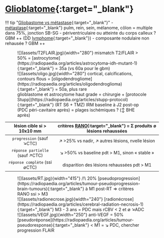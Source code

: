 # [Glioblatome](https://radiopaedia.org/articles/glioblastoma-idh-wildtype){:target="_blank"}

!!! tip "[Gliobastome vs métastase](https://radiopaedia.org/articles/glioblastoma-vs-cerebral-metastasis){:target="_blank"}"
    - [métastase](https://radiopaedia.org/articles/brain-metastases){:target="_blank"} pulm, rein, sein, mélanome, côlon = multiple dans 75%, jonction SB-SG
    - périventriculaire ou atteinte du corps calleux ? GBM ++ (DD [lymphome](https://radiopaedia.org/articles/lymphomas-of-the-central-nervous-system){:target="_blank"})
    - composante nodulaire non rehausée ? GBM ++

<figure markdown="span">
    ![](assets/T2FLAIR.jpg){width="280"}
    mismatch T2/FLAIR > 50% = [astrocytome](https://radiopaedia.org/articles/astrocytoma-idh-mutant-1){:target="_blank"} = 35a (vs 60a pour le gbm)  
    </br>
    ![](assets/oligo.jpg){width="280"}
    cortical, calcifications, contours flous = [oligodendrogliome](https://radiopaedia.org/articles/oligodendroglioma){:target="_blank"} = 50a, plus rare  
    </br>
    glioblastome et astrocytome haut grade = chirurgie + [protocole Stupp](https://radiopaedia.org/articles/stupp-protocol){:target="_blank"} (RT S6 + TMZ)  
    IRM baseline à J2 post-op (PDC péri-cavitaire après) = plages ischémiques ? (↕ BHE après)
</figure>

|  lésion cible si > 10x10 mm |  critères [RANO](https://radiopaedia.org/articles/rano-criteria-for-glioma){:target="_blank"} = Σ produits ∅ lésions rehaussées |
| :----------: | :-------: | 
| `progression` (sauf ↘CTC) | ↗ >25% vs nadir, ↗ autres lésions, nvelle lésion | 
| `réponse partielle` (sauf ↗CTC) | ↘ >50% vs baseline pdt > M1, sinon « stable » | 
| `réponse complète` (ssi ∅CTC) | disparition des lésions rehaussées pdt > M1 | 

<figure markdown="span">
    ![](assets/RT.jpg){width="415"}
    /!\ 20% [pseudoprogression](https://radiopaedia.org/articles/tumour-pseudoprogression-brain-tumours){:target="_blank"} à M1 post-RT => critères RANO ssi > M3  
    </br>
    ![](assets/radionecrose.jpg){width="240"}
    [radionécrose](https://radiopaedia.org/articles/cerebral-radiation-necrosis-1){:target="_blank"} M3 - 3 ans = PDC mais rCBV < 2 et ∅ ↘ADC  
    </br>
    ![](assets/VEGF.jpg){width="250"}
    anti-VEGF = 50% [pseudoréponse](https://radiopaedia.org/articles/tumour-pseudoresponse){:target="_blank"} < M1 = ↘ PDC, chercher progression FLAIR  
    </br>
</figure>